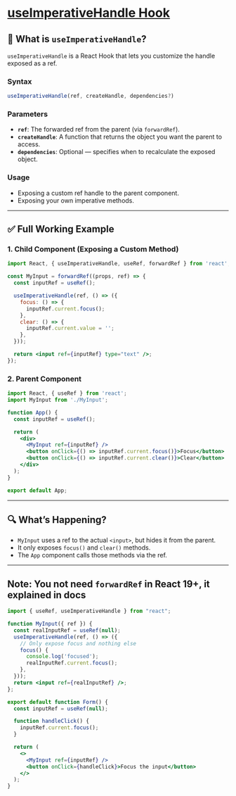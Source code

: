 
# [useImperativeHandle Hook](https://react.dev/reference/react/useImperativeHandle#exposing-a-custom-ref-handle-to-the-parent-component)

## 🔧 What is `useImperativeHandle`?

`useImperativeHandle` is a React Hook that lets you customize the handle exposed as a ref.

### **Syntax**
```jsx
useImperativeHandle(ref, createHandle, dependencies?)
```

### **Parameters**
- **`ref`**: The forwarded ref from the parent (via `forwardRef`).
- **`createHandle`**: A function that returns the object you want the parent to access.
- **`dependencies`**: Optional — specifies when to recalculate the exposed object.

### **Usage**
- Exposing a custom ref handle to the parent component.
- Exposing your own imperative methods.

---

## ✅ Full Working Example

### 1. Child Component (Exposing a Custom Method)
```jsx
import React, { useImperativeHandle, useRef, forwardRef } from 'react';

const MyInput = forwardRef((props, ref) => {
  const inputRef = useRef();

  useImperativeHandle(ref, () => ({
    focus: () => {
      inputRef.current.focus();
    },
    clear: () => {
      inputRef.current.value = '';
    },
  }));

  return <input ref={inputRef} type="text" />;
});
```

### 2. Parent Component
```jsx
import React, { useRef } from 'react';
import MyInput from './MyInput';

function App() {
  const inputRef = useRef();

  return (
    <div>
      <MyInput ref={inputRef} />
      <button onClick={() => inputRef.current.focus()}>Focus</button>
      <button onClick={() => inputRef.current.clear()}>Clear</button>
    </div>
  );
}

export default App;
```

---

## 🔍 What’s Happening?

- `MyInput` uses a ref to the actual `<input>`, but hides it from the parent.
- It only exposes `focus()` and `clear()` methods.
- The `App` component calls those methods via the ref.

---
## Note: You not need `forwardRef` in React 19+, it explained in docs
```jsx
import { useRef, useImperativeHandle } from "react";

function MyInput({ ref }) {
  const realInputRef = useRef(null);
  useImperativeHandle(ref, () => ({
    // Only expose focus and nothing else
    focus() {
      console.log('focused');
      realInputRef.current.focus();
    },
  }));
  return <input ref={realInputRef} />;
};

export default function Form() {
  const inputRef = useRef(null);

  function handleClick() {
    inputRef.current.focus();
  }

  return (
    <>
      <MyInput ref={inputRef} />
      <button onClick={handleClick}>Focus the input</button>
    </>
  );
}
```